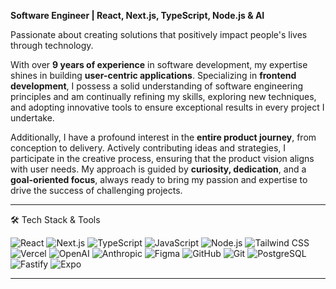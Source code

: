**Software Engineer | React, Next.js, TypeScript, Node.js & AI**

Passionate about creating solutions that positively impact people's lives through technology.

With over **9 years of experience** in software development, my expertise shines in building **user-centric applications**. Specializing in **frontend development**, I possess a solid understanding of software engineering principles and am continually refining my skills, exploring new techniques, and adopting innovative tools to ensure exceptional results in every project I undertake.

Additionally, I have a profound interest in the **entire product journey**, from conception to delivery. Actively contributing ideas and strategies, I participate in the creative process, ensuring that the product vision aligns with user needs. My approach is guided by **curiosity, dedication**, and a **goal-oriented focus**, always ready to bring my passion and expertise to drive the success of challenging projects.

---

🛠️ Tech Stack & Tools

<p align="left">
  <img src="https://img.shields.io/badge/React-20232A?style=for-the-badge&logo=react&logoColor=61DAFB" alt="React" />
  <img src="https://img.shields.io/badge/Next.js-000000?style=for-the-badge&logo=nextdotjs&logoColor=white" alt="Next.js" />
  <img src="https://img.shields.io/badge/TypeScript-3178C6?style=for-the-badge&logo=typescript&logoColor=white" alt="TypeScript" />
  <img src="https://img.shields.io/badge/JavaScript-F7DF1E?style=for-the-badge&logo=javascript&logoColor=black" alt="JavaScript" />
  <img src="https://img.shields.io/badge/Node.js-339933?style=for-the-badge&logo=nodedotjs&logoColor=white" alt="Node.js" />
  <img src="https://img.shields.io/badge/TailwindCSS-06B6D4?style=for-the-badge&logo=tailwindcss&logoColor=white" alt="Tailwind CSS" />
  <img src="https://img.shields.io/badge/Vercel-000000?style=for-the-badge&logo=vercel&logoColor=white" alt="Vercel" />
  <img src="https://img.shields.io/badge/OpenAI-412991?style=for-the-badge&logo=openai&logoColor=white" alt="OpenAI" />
  <img src="https://img.shields.io/badge/Anthropic-000000?style=for-the-badge&logo=Anthropic&logoColor=white" alt="Anthropic" />
  <img src="https://img.shields.io/badge/Figma-F24E1E?style=for-the-badge&logo=figma&logoColor=white" alt="Figma" />
  <img src="https://img.shields.io/badge/GitHub-181717?style=for-the-badge&logo=github&logoColor=white" alt="GitHub" />
  <img src="https://img.shields.io/badge/Git-EE4C2C?style=for-the-badge&logo=git&logoColor=white" alt="Git" />
  <img src="https://img.shields.io/badge/PostgreSQL-336791?style=for-the-badge&logo=postgresql&logoColor=white" alt="PostgreSQL" />
  <img src="https://img.shields.io/badge/Fastify-000000?style=for-the-badge&logo=fastify&logoColor=white" alt="Fastify" />
  <img src="https://img.shields.io/badge/Expo-000020?style=for-the-badge&logo=expo&logoColor=white" alt="Expo" />
</p>

---
